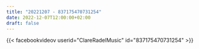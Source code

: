 ```yaml
---
title: "20221207 - 837175470731254"
date: 2022-12-07T12:00:00+02:00
draft: false
---
```


{{< facebookvideov userid="ClareRadelMusic" id="837175470731254" >}}